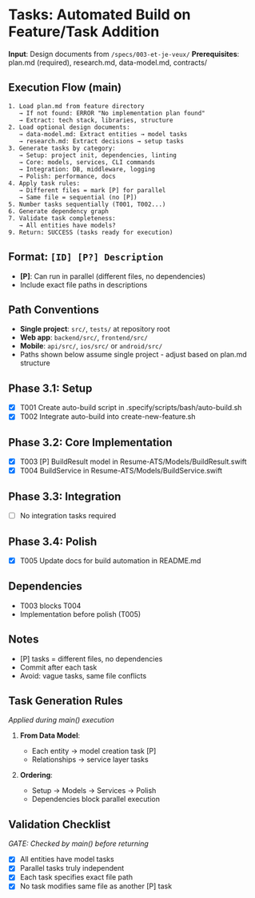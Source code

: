 # Tasks: Automated Build on Feature/Task Addition

**Input**: Design documents from `/specs/003-et-je-veux/`
**Prerequisites**: plan.md (required), research.md, data-model.md, contracts/

## Execution Flow (main)
```
1. Load plan.md from feature directory
   → If not found: ERROR "No implementation plan found"
   → Extract: tech stack, libraries, structure
2. Load optional design documents:
   → data-model.md: Extract entities → model tasks
   → research.md: Extract decisions → setup tasks
3. Generate tasks by category:
   → Setup: project init, dependencies, linting
   → Core: models, services, CLI commands
   → Integration: DB, middleware, logging
   → Polish: performance, docs
4. Apply task rules:
   → Different files = mark [P] for parallel
   → Same file = sequential (no [P])
5. Number tasks sequentially (T001, T002...)
6. Generate dependency graph
7. Validate task completeness:
   → All entities have models?
9. Return: SUCCESS (tasks ready for execution)
```

## Format: `[ID] [P?] Description`
- **[P]**: Can run in parallel (different files, no dependencies)
- Include exact file paths in descriptions

## Path Conventions
- **Single project**: `src/`, `tests/` at repository root
- **Web app**: `backend/src/`, `frontend/src/`
- **Mobile**: `api/src/`, `ios/src/` or `android/src/`
- Paths shown below assume single project - adjust based on plan.md structure

## Phase 3.1: Setup
- [x] T001 Create auto-build script in .specify/scripts/bash/auto-build.sh
- [x] T002 Integrate auto-build into create-new-feature.sh

## Phase 3.2: Core Implementation
- [x] T003 [P] BuildResult model in Resume-ATS/Models/BuildResult.swift
- [x] T004 BuildService in Resume-ATS/Models/BuildService.swift

## Phase 3.3: Integration
- [ ] No integration tasks required

## Phase 3.4: Polish
- [x] T005 Update docs for build automation in README.md

## Dependencies
- T003 blocks T004
- Implementation before polish (T005)

## Notes
- [P] tasks = different files, no dependencies
- Commit after each task
- Avoid: vague tasks, same file conflicts

## Task Generation Rules
*Applied during main() execution*

1. **From Data Model**:
   - Each entity → model creation task [P]
   - Relationships → service layer tasks

2. **Ordering**:
   - Setup → Models → Services → Polish
   - Dependencies block parallel execution

## Validation Checklist
*GATE: Checked by main() before returning*

- [x] All entities have model tasks
- [x] Parallel tasks truly independent
- [x] Each task specifies exact file path
- [x] No task modifies same file as another [P] task
